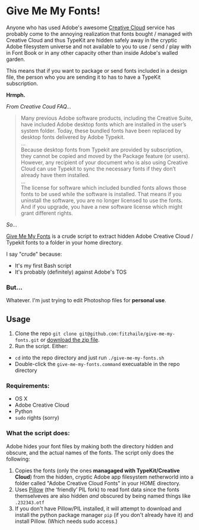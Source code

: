 Give Me My Fonts!
================

Anyone who has used Adobe's awesome [Creative Cloud](http://www.adobe.com/creativecloud.html) service has probably come to the annoying realization that fonts bought / managed with Creative Cloud and thus TypeKit are hidden safely away in the cryptic Adobe filesystem universe and not available to you to use / send / play with in Font Book or in any other capacity other than inside Adobe's walled garden.

This means that if you want to package or send fonts included in a design file, the person who you are sending it to has to have a TypeKit subscription. 

**Hrmph.**

*From Creative Coud FAQ...*

> Many previous Adobe software products, including the Creative Suite, have included Adobe desktop fonts which are installed in the user’s system folder. Today, these bundled fonts have been replaced by desktop fonts delivered by Adobe Typekit.<br>
> ... <br>
> Because desktop fonts from Typekit are provided by subscription, they cannot be copied and moved by the Package feature (or users). However, any recipient of your document who is also using Creative Cloud can use Typekit to sync the necessary fonts if they don’t already have them installed.<br>
> ... <br>
> The license for software which included bundled fonts allows those fonts to be used while the software is installed. That means if you uninstall the software, you are no longer licensed to use the fonts. And if you upgrade, you have a new software license which might grant different rights.

*So...* 

[Give Me My Fonts](https://github.com/fitzhaile/give-me-my-fonts) is a crude script to extract hidden Adobe Creative Cloud / Typekit fonts to a folder in your home directory.

I say "crude" because:

- It's my first Bash script
- It's probably (definitely) against Adobe's TOS

### But...

Whatever.  I'm just trying to edit Photoshop files for **personal use**. 

## Usage

1. Clone the repo `git clone git@github.com:fitzhaile/give-me-my-fonts.git` or [download the zip file](https://github.com/fitzhaile/give-me-my-fonts/archive/master.zip).
2. Run the script. Either:

* `cd` into the repo directory and just run `./give-me-my-fonts.sh`
* Double-click the `give-me-my-fonts.command` execuatable in the repo directory

### Requirements:

- OS X
- Adobe Creative Cloud
- Python
- `sudo` rights (sorry)

### What the script does:

Adobe hides your font files by making both the directory hidden and obscure, and the actual names of the fonts.  The script only does the following:

1. Copies the fonts (only the ones **managaged with TypeKit/Creative Cloud**) from the hidden, cryptic Adobe app filesystem netherworld into a folder called "Adobe Creative Cloud Fonts" in your HOME directory.
2. Uses [Pillow](https://pypi.python.org/pypi/Pillow) (the ‘friendly’ PIL fork) to read font data since the fonts themselveves are also hidden *and* obscured by being named things like `.232343.otf`
3. If you don't have Pillow/PIL installed, it will attempt to download and install the python package manager `pip` (if you don't already have it) and install Pillow. (Which needs sudo access.)




